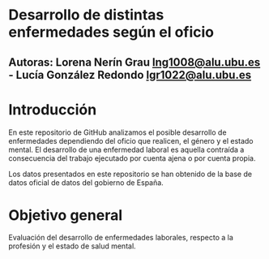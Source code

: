 # Desarrollo de distintas enfermedades según el oficio 
## Autoras: Lorena Nerín Grau lng1008@alu.ubu.es - Lucía González Redondo lgr1022@alu.ubu.es

# Introducción
En este repositorio de GitHub analizamos el posible desarrollo de enfermedades dependiendo del oficio que realicen, el género y el estado mental.
El desarrollo de una enfermedad laboral es aquella contraída a consecuencia del trabajo ejecutado por cuenta ajena o por cuenta propia.

Los datos presentados en este repositorio se han obtenido de la base de datos oficial de datos del gobierno de España.

# Objetivo general
Evaluación del desarrollo de enfermedades laborales, respecto a la profesión y el estado de salud mental.
